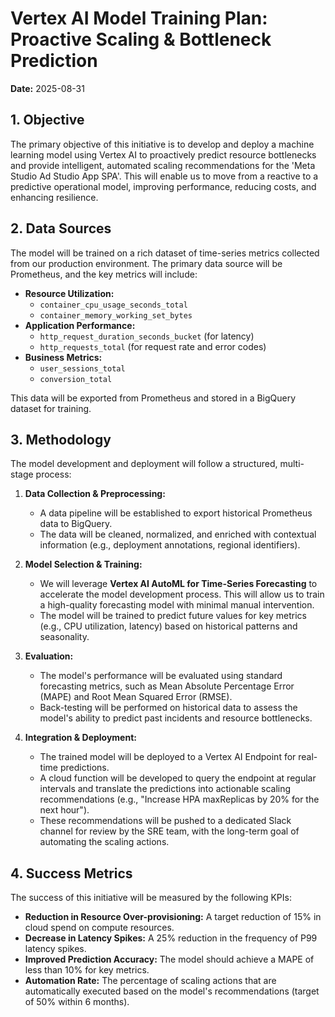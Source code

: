 # Vertex AI Model Training Plan: Proactive Scaling & Bottleneck Prediction

**Date:** 2025-08-31

## 1. Objective

The primary objective of this initiative is to develop and deploy a machine learning model using Vertex AI to proactively predict resource bottlenecks and provide intelligent, automated scaling recommendations for the 'Meta Studio Ad Studio App SPA'. This will enable us to move from a reactive to a predictive operational model, improving performance, reducing costs, and enhancing resilience.

## 2. Data Sources

The model will be trained on a rich dataset of time-series metrics collected from our production environment. The primary data source will be Prometheus, and the key metrics will include:

*   **Resource Utilization:**
    *   `container_cpu_usage_seconds_total`
    *   `container_memory_working_set_bytes`
*   **Application Performance:**
    *   `http_request_duration_seconds_bucket` (for latency)
    *   `http_requests_total` (for request rate and error codes)
*   **Business Metrics:**
    *   `user_sessions_total`
    *   `conversion_total`

This data will be exported from Prometheus and stored in a BigQuery dataset for training.

## 3. Methodology

The model development and deployment will follow a structured, multi-stage process:

1.  **Data Collection & Preprocessing:**
    *   A data pipeline will be established to export historical Prometheus data to BigQuery.
    *   The data will be cleaned, normalized, and enriched with contextual information (e.g., deployment annotations, regional identifiers).

2.  **Model Selection & Training:**
    *   We will leverage **Vertex AI AutoML for Time-Series Forecasting** to accelerate the model development process. This will allow us to train a high-quality forecasting model with minimal manual intervention.
    *   The model will be trained to predict future values for key metrics (e.g., CPU utilization, latency) based on historical patterns and seasonality.

3.  **Evaluation:**
    *   The model's performance will be evaluated using standard forecasting metrics, such as Mean Absolute Percentage Error (MAPE) and Root Mean Squared Error (RMSE).
    *   Back-testing will be performed on historical data to assess the model's ability to predict past incidents and resource bottlenecks.

4.  **Integration & Deployment:**
    *   The trained model will be deployed to a Vertex AI Endpoint for real-time predictions.
    *   A cloud function will be developed to query the endpoint at regular intervals and translate the predictions into actionable scaling recommendations (e.g., "Increase HPA maxReplicas by 20% for the next hour").
    *   These recommendations will be pushed to a dedicated Slack channel for review by the SRE team, with the long-term goal of automating the scaling actions.

## 4. Success Metrics

The success of this initiative will be measured by the following KPIs:

*   **Reduction in Resource Over-provisioning:** A target reduction of 15% in cloud spend on compute resources.
*   **Decrease in Latency Spikes:** A 25% reduction in the frequency of P99 latency spikes.
*   **Improved Prediction Accuracy:** The model should achieve a MAPE of less than 10% for key metrics.
*   **Automation Rate:** The percentage of scaling actions that are automatically executed based on the model's recommendations (target of 50% within 6 months).
